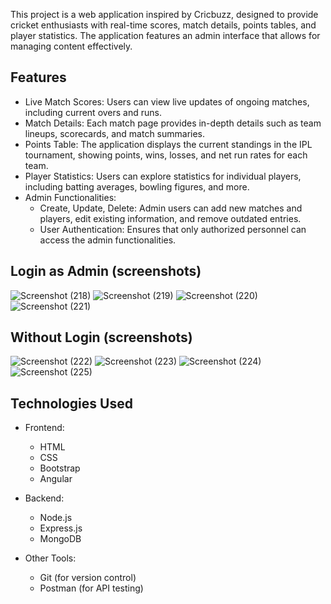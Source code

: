 This project is a web application inspired by Cricbuzz, designed to provide cricket enthusiasts with real-time scores, match details, points tables, and player statistics. 
The application features an admin interface that allows for managing content effectively.

## Features

- Live Match Scores: Users can view live updates of ongoing matches, including current overs and runs.
- Match Details: Each match page provides in-depth details such as team lineups, scorecards, and match summaries.
- Points Table: The application displays the current standings in the IPL tournament, showing points, wins, losses, and net run rates for each team.
- Player Statistics: Users can explore statistics for individual players, including batting averages, bowling figures, and more.
- Admin Functionalities: 
  - Create, Update, Delete: Admin users can add new matches and players, edit existing information, and remove outdated entries.
  - User Authentication: Ensures that only authorized personnel can access the admin functionalities.

## Login as Admin (screenshots)
![Screenshot (218)](https://github.com/user-attachments/assets/82bb1e1e-666a-43c8-b8d1-abf8c5e3b560)
![Screenshot (219)](https://github.com/user-attachments/assets/175115b5-9443-4a3e-8aec-319edade24bf)
![Screenshot (220)](https://github.com/user-attachments/assets/0ecf0853-83ff-4532-965f-197c3e47e954)
![Screenshot (221)](https://github.com/user-attachments/assets/62cae867-5f28-405a-a473-d75f326ddec4)


## Without Login (screenshots)
![Screenshot (222)](https://github.com/user-attachments/assets/a299ee20-3a5c-433e-9fd8-041d5095bac4)
![Screenshot (223)](https://github.com/user-attachments/assets/c9c40e11-8004-4251-91fb-eed5b18d377e)
![Screenshot (224)](https://github.com/user-attachments/assets/b1649efc-ac50-4704-9ef3-2d2dafeddd4a)
![Screenshot (225)](https://github.com/user-attachments/assets/eb2950f4-7679-44b0-843e-a5ed8c3fa6de)


## Technologies Used

- Frontend:
  - HTML
  - CSS
  - Bootstrap
  - Angular

- Backend:
  - Node.js
  - Express.js
  - MongoDB

- Other Tools:
  - Git (for version control)
  - Postman (for API testing)
